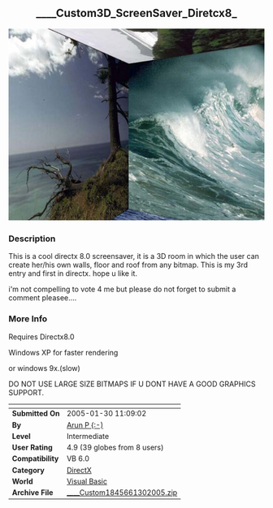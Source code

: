 ﻿<div align="center">

## \_\_\_\_Custom3D\_ScreenSaver\_Diretcx8\_

<img src="PIC2005130118577784.JPG">
</div>

### Description

This is a cool directx 8.0 screensaver, it is a 3D room in which the user can create her/his own walls, floor and roof from any bitmap. This is my 3rd entry and first in directx. hope u like it.

i'm not compelling to vote 4 me but please do not forget to submit a comment pleasee....
 
### More Info
 
Requires Directx8.0

Windows XP for faster rendering

or windows 9x.(slow)

DO NOT USE LARGE SIZE BITMAPS IF U DONT HAVE A GOOD GRAPHICS SUPPORT.


<span>             |<span>
---                |---
**Submitted On**   |2005-01-30 11:09:02
**By**             |[Arun P \{:\-\)](https://github.com/Planet-Source-Code/PSCIndex/blob/master/ByAuthor/arun-p.md)
**Level**          |Intermediate
**User Rating**    |4.9 (39 globes from 8 users)
**Compatibility**  |VB 6\.0
**Category**       |[DirectX](https://github.com/Planet-Source-Code/PSCIndex/blob/master/ByCategory/directx__1-44.md)
**World**          |[Visual Basic](https://github.com/Planet-Source-Code/PSCIndex/blob/master/ByWorld/visual-basic.md)
**Archive File**   |[\_\_\_\_Custom1845661302005\.zip](https://github.com/Planet-Source-Code/arun-p-custom3d-screensaver-diretcx8__1-58566/archive/master.zip)








